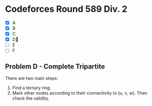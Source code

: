 # Codeforces Round 589 Div. 2

- [x] A
- [x] B
- [x] C
- [x] D:bookmark_tabs:
- [ ] E
- [ ] F

## Problem D - Complete Tripartite

There are two main steps:

1. Find a ternary ring. 
2. Mark other nodes according to their connectivity to (u, v, w). Then check the validity.